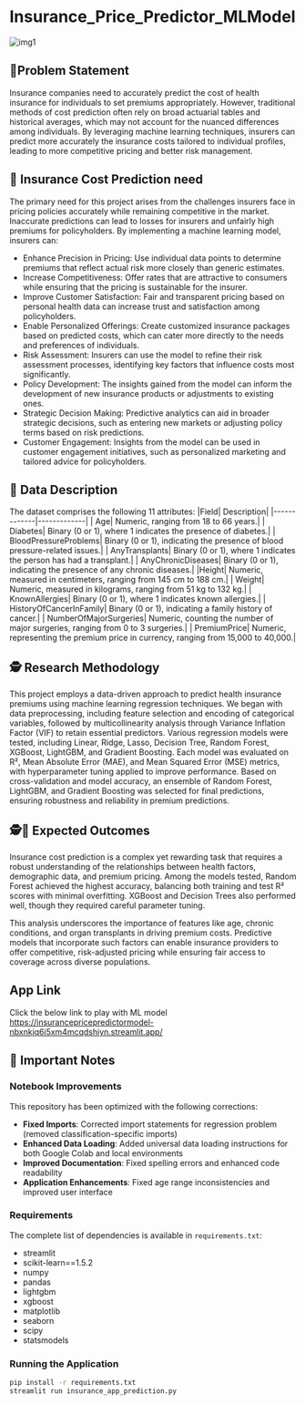 # Insurance_Price_Predictor_MLModel
 ![img1](https://github.com/user-attachments/assets/7f0463c8-ae1e-43fa-9722-93f528593035)
## 🤔**Problem Statement**
Insurance companies need to accurately predict the cost of health insurance for individuals to set premiums appropriately. However, traditional methods of cost prediction often rely on broad actuarial tables and historical averages, which may not account for the nuanced differences among individuals. By leveraging machine learning techniques, insurers can predict more accurately the insurance costs tailored to individual profiles, leading to more competitive pricing and better risk management.

## 🎯 **Insurance Cost Prediction need**
The primary need for this project arises from the challenges insurers face in pricing policies accurately while remaining competitive in the market. Inaccurate predictions can lead to losses for insurers and unfairly high premiums for policyholders. By implementing a machine learning model, insurers can:
-	Enhance Precision in Pricing: Use individual data points to determine premiums that reflect actual risk more closely than generic estimates.
-	Increase Competitiveness: Offer rates that are attractive to consumers while ensuring that the pricing is sustainable for the insurer.
-	Improve Customer Satisfaction: Fair and transparent pricing based on personal health data can increase trust and satisfaction among policyholders.
-	Enable Personalized Offerings: Create customized insurance packages based on predicted costs, which can cater more directly to the needs and preferences of individuals.
-	Risk Assessment: Insurers can use the model to refine their risk assessment processes, identifying key factors that influence costs most significantly.
-	Policy Development: The insights gained from the model can inform the development of new insurance products or adjustments to existing ones.
-	Strategic Decision Making: Predictive analytics can aid in broader strategic decisions, such as entering new markets or adjusting policy terms based on risk predictions.
-	Customer Engagement: Insights from the model can be used in customer engagement initiatives, such as personalized marketing and tailored advice for policyholders.
## 📄 **Data Description**
The dataset comprises the following 11 attributes:
|Field| Description|
|-------------|-------------|
|	Age| Numeric, ranging from 18 to 66 years.|
|	Diabetes| Binary (0 or 1), where 1 indicates the presence of diabetes.|
|	BloodPressureProblems| Binary (0 or 1), indicating the presence of blood pressure-related issues.|
|	AnyTransplants| Binary (0 or 1), where 1 indicates the person has had a transplant.|
|	AnyChronicDiseases| Binary (0 or 1), indicating the presence of any chronic diseases.|
|Height| Numeric, measured in centimeters, ranging from 145 cm to 188 cm.|
|	Weight| Numeric, measured in kilograms, ranging from 51 kg to 132 kg.|
|	KnownAllergies| Binary (0 or 1), where 1 indicates known allergies.|
|	HistoryOfCancerInFamily| Binary (0 or 1), indicating a family history of cancer.|
|	NumberOfMajorSurgeries| Numeric, counting the number of major surgeries, ranging from 0 to 3 surgeries.|
|	PremiumPrice| Numeric, representing the premium price in currency, ranging from 15,000 to 40,000.|

## 🕵 Research Methodology

This project employs a data-driven approach to predict health insurance premiums using machine learning regression techniques. We began with data preprocessing, including feature selection and encoding of categorical variables, followed by multicollinearity analysis through Variance Inflation Factor (VIF) to retain essential predictors. Various regression models were tested, including Linear, Ridge, Lasso, Decision Tree, Random Forest, XGBoost, LightGBM, and Gradient Boosting. Each model was evaluated on R², Mean Absolute Error (MAE), and Mean Squared Error (MSE) metrics, with hyperparameter tuning applied to improve performance. Based on cross-validation and model accuracy, an ensemble of Random Forest, LightGBM, and Gradient Boosting was selected for final predictions, ensuring robustness and reliability in premium predictions.

## 🕵📝 Expected Outcomes

Insurance cost prediction is a complex yet rewarding task that requires a robust understanding of the relationships between health factors, demographic data, and premium pricing. Among the models tested, Random Forest achieved the highest accuracy, balancing both training and test R² scores with minimal overfitting. XGBoost and Decision Trees also performed well, though they required careful parameter tuning.

This analysis underscores the importance of features like age, chronic conditions, and organ transplants in driving premium costs. Predictive models that incorporate such factors can enable insurance providers to offer competitive, risk-adjusted pricing while ensuring fair access to coverage across diverse populations.

## App Link

Click the below link to play with ML model
https://insurancepricepredictormodel-nbxnkjq6i5xm4mcqdshiyn.streamlit.app/

## 📝 **Important Notes**

### Notebook Improvements
This repository has been optimized with the following corrections:
- **Fixed Imports**: Corrected import statements for regression problem (removed classification-specific imports)
- **Enhanced Data Loading**: Added universal data loading instructions for both Google Colab and local environments
- **Improved Documentation**: Fixed spelling errors and enhanced code readability
- **Application Enhancements**: Fixed age range inconsistencies and improved user interface

### Requirements
The complete list of dependencies is available in `requirements.txt`:
- streamlit
- scikit-learn==1.5.2
- numpy
- pandas
- lightgbm
- xgboost
- matplotlib
- seaborn
- scipy
- statsmodels

### Running the Application
```bash
pip install -r requirements.txt
streamlit run insurance_app_prediction.py
```





 

